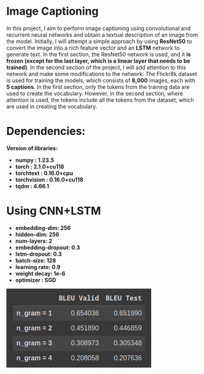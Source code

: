 # Image Captioning

In this project, I aim to perform image captioning using convolutional and recurrent neural networks and obtain a textual description of an image from the model. Initially, I will attempt a simple approach by using **ResNet50** to convert the image into a rich feature vector and an **LSTM** network to generate text. In the first section, the ResNet50 network is used, and it **is frozen (except for the last layer, which is a linear layer that needs to be trained)**. In the second section of the project, I will add attention to this network and make some modifications to the network. The Flickr8k dataset is used for training the models, which consists of **8,000** images, each with **5 captions**. In the first section, only the tokens from the training data are used to create the vocabulary. However, in the second section, where attention is used, the tokens include all the tokens from the dataset, which are used in creating the vocabulary.

# Dependencies:
**Version of libraries:**
* **numpy : 1.23.5**
* **torch : 2.1.0+cu118**
* **torchtext : 0.16.0+cpu**
* **torchvision : 0.16.0+cu118**
* **tqdm : 4.66.1**

# Using CNN+LSTM

* **embedding-dim: 256**
* **hidden-dim: 256**
* **num-layers: 2**
* **embedding-dropout: 0.3**
* **lstm-dropout: 0.3**
* **batch-size: 128**
* **learning rate: 0.9**
* **weight decay: 1e-6**
* **optimizer : SGD**

<img src="https://github.com/ahmadrezabaqerzade/ImageCaptioning/blob/main/images/Screenshot%20from%202023-11-01%2004-02-23.png"  title="result">
